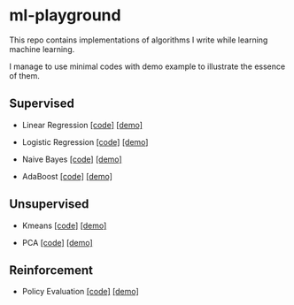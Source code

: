 # ml-playground

This repo contains implementations of algorithms I write while learning machine learning.

I manage to use minimal codes with demo example to illustrate the essence of them.

## Supervised

- Linear Regression [[code]](supervised/linear_regression.py) [[demo]](linear_regression.ipynb)

- Logistic Regression [[code]](supervised/logistic_regression.py) [[demo]](logistic_regression.ipynb)

- Naive Bayes [[code]](supervised/naive_bayes.py) [[demo]](naive_bayes.ipynb)

- AdaBoost [[code]](supervised/adaboost.py) [[demo]](adaboost.ipynb)

## Unsupervised

- Kmeans [[code]](unsupervised/kmeans.py) [[demo]](kmeans.ipynb)

- PCA [[code]](unsupervised/pca.py) [[demo]](pca.ipynb)

## Reinforcement

- Policy Evaluation [[code]](reinforcement/policy_evaluation.py) [[demo]](reinforcement/Policy_Evaluation.ipynb)
